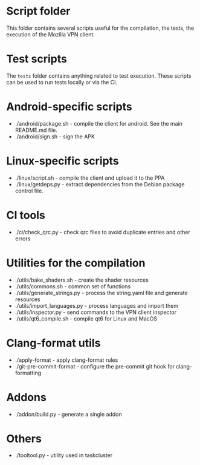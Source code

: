 # Script folder

This folder contains several scripts useful for the compilation, the tests, the
execution of the Mozilla VPN client.

# Test scripts

The `tests` folder contains anything related to test execution. These scripts
can be used to run tests locally or via the CI.

# Android-specific scripts

- ./android/package.sh - compile the client for android. See the main README.md file.
- ./android/sign.sh - sign the APK

# Linux-specific scripts

- ./linux/script.sh - compile the client and upload it to the PPA
- ./linux/getdeps.py - extract dependencies from the Debian package control file.

# CI tools

- ./ci/check_qrc.py - check qrc files to avoid duplicate entries and other errors

# Utilities for the compilation

- ./utils/bake_shaders.sh - create the shader resources
- ./utils/commons.sh - common set of functions
- ./utils/generate_strings.py - process the string.yaml file and generate resources
- ./utils/import_languages.py - process languages and import them
- ./utils/inspector.py - send commands to the VPN client inspector
- ./utils/qt6_compile.sh - compile qt6 for Linux and MacOS

# Clang-format utils

- ./apply-format - apply clang-format rules
- ./git-pre-commit-format - configure the pre-commit git hook for clang-formatting

# Addons

- ./addon/build.py - generate a single addon

# Others

- ./tooltool.py - utility used in taskcluster

